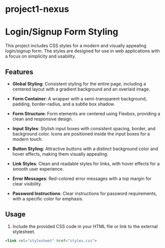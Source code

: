 # project1-nexus
 # Login/Signup Form Styling

This project includes CSS styles for a modern and visually appealing login/signup form. The styles are designed for use in web applications with a focus on simplicity and usability.

## Features

- **Global Styling**: Consistent styling for the entire page, including a centered layout with a gradient background and an overlaid image.

- **Form Container**: A wrapper with a semi-transparent background, padding, border-radius, and a subtle box shadow.

- **Form Structure**: Form elements are centered using Flexbox, providing a clean and responsive design.

- **Input Styles**: Stylish input boxes with consistent spacing, border, and background color. Icons are positioned inside the input boxes for a modern touch.

- **Button Styling**: Attractive buttons with a distinct background color and hover effects, making them visually appealing.

- **Link Styles**: Clean and readable styles for links, with hover effects for a smooth user experience.

- **Error Messages**: Red-colored error messages with a top margin for clear visibility.

- **Password Instructions**: Clear instructions for password requirements, with a specific color for emphasis.

## Usage

1. Include the provided CSS code in your HTML file or link to the external stylesheet.

```html
<link rel="stylesheet" href="styles.css">

